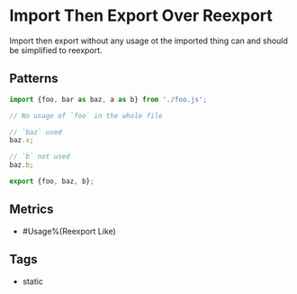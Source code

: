# Import Then Export Over Reexport

Import then export without any usage ot the imported thing can and should be simplified to
reexport.

## Patterns

```js
import {foo, bar as baz, a as b} from './foo.js';

// No usage of `foo` in the whole file

// `baz` used
baz.x;

// `b` not used
baz.b;

export {foo, baz, b};
```

## Metrics

* #Usage%(Reexport Like)

## Tags

* static

